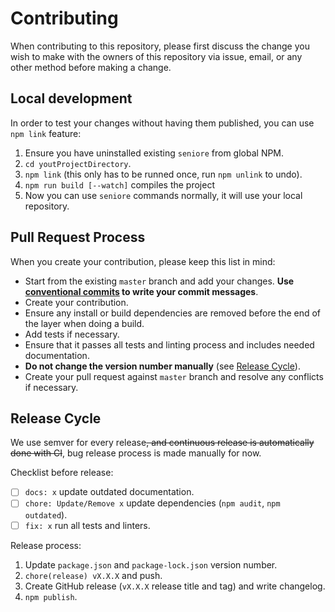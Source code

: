 # Contributing

When contributing to this repository, please first discuss the change you wish
to make with the owners of this repository via issue, email, or any other
method before making a change.

## Local development

In order to test your changes without having them published, you can use
`npm link` feature:

1. Ensure you have uninstalled existing `seniore` from global NPM.
2. `cd youtProjectDirectory`.
3. `npm link` (this only has to be runned once, run `npm unlink` to undo).
4. `npm run build [--watch]` compiles the project
5. Now you can use `seniore` commands normally, it will use your local
   repository.

## Pull Request Process

When you create your contribution, please keep this list in mind:

- Start from the existing `master` branch and add your changes.
  **Use [conventional commits][1] to write your commit messages**.
- Create your contribution.
- Ensure any install or build dependencies are removed before the end of the
  layer when doing a build.
- Add tests if necessary.
- Ensure that it passes all tests and linting process and includes needed
  documentation.
- **Do not change the version number manually** (see [Release Cycle][2]).
- Create your pull request against `master` branch and resolve any
  conflicts if necessary.

## Release Cycle

We use semver for every release~~, and continuous release is automatically
done with CI~~, bug release process is made manually for now.

Checklist before release:

- [ ] `docs: x` update outdated documentation.
- [ ] `chore: Update/Remove x` update dependencies (`npm audit`, `npm outdated`).
- [ ] `fix: x` run all tests and linters.

Release process:

1. Update `package.json` and `package-lock.json` version number.
2. `chore(release) vX.X.X` and push.
3. Create GitHub release (`vX.X.X` release title and tag) and write changelog.
4. `npm publish`.

[1]: https://www.conventionalcommits.org/en/v1.0.0/#specification
[2]: https://github.com/p2kmgcl/seniore/blob/master/CONTRIBUTING.md#release-cycle
